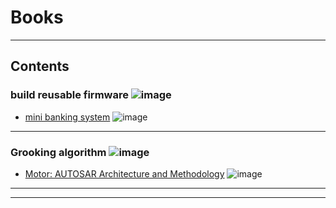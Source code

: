 # Books
---

## Contents

### build reusable firmware  ![image](https://progress-bar.dev/100/?title=In_Progress&color=ff00ff)

- [mini banking system](https://github.com/fourat153/books/tree/main/build_reusable_firmware) ![image](https://progress-bar.dev/100/)
  

---

### Grooking algorithm ![image](https://progress-bar.dev/100/?title=In_2023&color=ff00ff)

- [Motor: AUTOSAR Architecture and Methodology](02_ASAR_Arch_and_Methodology) ![image](https://progress-bar.dev/100/)






---




---

